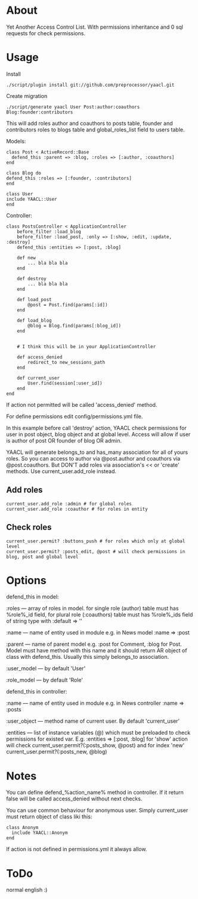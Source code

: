 About
====

Yet Another Access Control List. With permissions inheritance and 0 sql requests for check permissions.

Usage
====

Install

	./script/plugin install git://github.com/preprocessor/yaacl.git

Create migration

	./script/generate yaacl User Post:author:coauthors Blog:founder:contributors
	
This will add roles author and coauthors to posts table, founder and contributors roles to blogs table and global_roles_list field to users table.

Models:

	class Post < ActiveRecord::Base
	  defend_this :parent => :blog, :roles => [:author, :coauthors]
	end
	
	class Blog do
    defend_this :roles => [:founder, :contributors]
	end

	class User
    include YAACL::User
	end

Controller:

	class PostsController < ApplicationController
		before_filter :load_blog
		before_filter :load_post, :only => [:show, :edit, :update, :destroy]
		defend_this :entities => [:post, :blog]
		
		def	new
			... bla bla bla
		end
		
		def	destroy
			... bla bla bla
		end
		
		def load_post
			@post = Post.find(params[:id])			
		end
		
		def load_blog
			@blog = Blog.find(params[:blog_id])			
		end
		
		
		# I think this will be in your ApplicationController
		
		def	access_denied
			redirect_to new_sessions_path
		end
		
		def	current_user
			User.find(session[:user_id])
		end
	end

If action not permitted will be called 'access_denied' method.

For define permissions edit config/permissions.yml file.

In this example before call 'destroy' action, YAACL check permissions for user in post object, blog object and at global level. Access will allow if user is author of post OR founder of blog OR admin.

YAACL will generate belongs_to and has_many association for all of yours roles. So you can access to author via @post.author and coauthors via @post.coauthors. But DON'T add roles via association's << or 'create' methods. Use current_user.add_role instead.

Add roles
----

	current_user.add_role :admin # for global roles
	current_user.add_role :coauthor # for roles in entity
	
Check roles
----

	current_user.permit? :buttons_push # for roles which only at global level
	current_user.permit? :posts_edit, @post # will check permissions in blog, post and global level

Options
====

defend_this in model:

:roles — array of roles in model. for single role (author) table must has %role%_id field, for plural role (:coauthors) table must has %role%_ids field of string type with :default => ''

:name — name of entity used in module e.g. in News model :name => :post

:parent — name of parent model e.g. :post for Comment, :blog for Post. Model must have method with this name and it should return AR object of class with defend_this. Usually this simply belongs_to association.

:user_model — by default 'User'

:role_model — by default 'Role'

defend_this in controller: 

:name — name of entity used in module e.g. in News controller :name => :posts

:user_object — method name of current user. By default 'current_user'

:entities — list of instance variables (@) which must be preloaded to check permissions for existed var. E.g. :entities => [:post, :blog] for 'show' action will check current_user.permit?(:posts_show, @post) and for index 'new' current_user.permit?(:posts_new, @blog)

Notes
====

You can define defend_%action_name% method in controller. If it return false will be called access_denied without next checks.

You can use common behaviour for anonymous user. Simply current_user must return object of class liki this:

	class Anonym
	  include YAACL::Anonym
	end
	
If action is not defined in permissions.yml it always allow.

ToDo
====

normal english :)